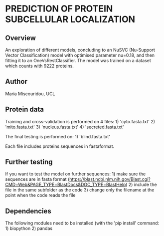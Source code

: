 # PREDICTION OF PROTEIN SUBCELLULAR LOCALIZATION

## Overview
An exploration of different models, concluding to an NuSVC (Nu-Support Vector Classification) model with optimised parameter nu=0.18, and then fitting it to an OneVsRestClassifier. 
The model was trained on a dataset which counts with 9222 proteins. 

## Author
Maria Miscouridou, UCL

## Protein data

Training and cross-validation is performed on 4 files:
    1) 'cyto.fasta.txt'
    2) 'mito.fasta.txt'
    3) 'nucleus.fasta.txt'
    4) 'secreted.fasta.txt'
    
The final testing is performed on:
    1) 'blind.fasta.txt'

Each file includes proteins sequences in fastaformat.


## Further testing

If you want to test the model on further sequences:
    1) make sure the sequences are in fasta format
    (https://blast.ncbi.nlm.nih.gov/Blast.cgi?CMD=Web&PAGE_TYPE=BlastDocs&DOC_TYPE=BlastHelp)
    2) include the file in the same subfolder as the code
    3) change only the filename at the point when the code reads the file 

## Dependencies
The following modules need to be installed (with the 'pip install' command:
    1) biopython
    2) pandas
